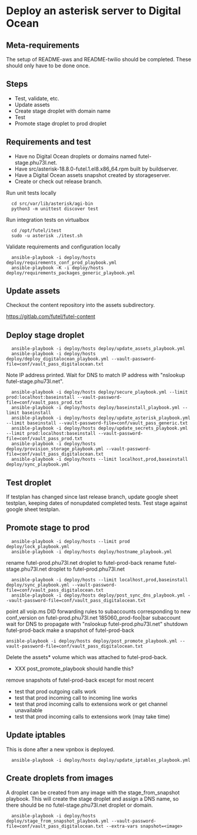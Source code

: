 # Deploy an asterisk server to Digital Ocean

## Meta-requirements

The setup of README-aws and README-twilio should be completed. These should only have to be done once.

## Steps

- Test, validate, etc.
- Update assets
- Create stage droplet with domain name
- Test
- Promote stage droplet to prod droplet

## Requirements and test

- Have no Digital Ocean droplets or domains named futel-stage.phu73l.net.
- Have src/asterisk-18.8.0-futel.1.el8.x86_64.rpm built by buildserver.
- Have a Digital Ocean assets snapshot created by storageserver.
- Create or check out release branch.

Run unit tests locally

```
  cd src/var/lib/asterisk/agi-bin
  python3 -m unittest discover test
```

Run integration tests on virtualbox

```
  cd /opt/futel/itest
  sudo -u asterisk ./itest.sh
```

Validate requirements and configuration locally

```
  ansible-playbook -i deploy/hosts deploy/requirements_conf_prod_playbook.yml
  ansible-playbook -K -i deploy/hosts deploy/requirements_packages_generic_playbook.yml
```

## Update assets

Checkout the content repository into the assets subdirectory.

https://gitlab.com/futel/futel-content

## Deploy stage droplet

```
  ansible-playbook -i deploy/hosts deploy/update_assets_playbook.yml
  ansible-playbook -i deploy/hosts deploy/deploy_digitalocean_playbook.yml --vault-password-file=conf/vault_pass_digitalocean.txt
```

Note IP address printed.
Wait for DNS to match IP address with "nslookup futel-stage.phu73l.net".

```
  ansible-playbook -i deploy/hosts deploy/secure_playbook.yml --limit prod:localhost:baseinstall --vault-password-file=conf/vault_pass_prod.txt
  ansible-playbook -i deploy/hosts deploy/baseinstall_playbook.yml --limit baseinstall
  ansible-playbook -i deploy/hosts deploy/update_asterisk_playbook.yml --limit baseinstall --vault-password-file=conf/vault_pass_generic.txt
  ansible-playbook -i deploy/hosts deploy/update_secrets_playbook.yml --limit prod:localhost:baseinstall --vault-password-file=conf/vault_pass_prod.txt
  ansible-playbook -i deploy/hosts deploy/provision_storage_playbook.yml --vault-password-file=conf/vault_pass_digitalocean.txt
  ansible-playbook -i deploy/hosts --limit localhost,prod,baseinstall deploy/sync_playbook.yml
```

## Test droplet

If testplan has changed since last release branch, update google sheet testplan, keeping dates of nonupdated completed tests.
Test stage against google sheet testplan.

## Promote stage to prod

```
  ansible-playbook -i deploy/hosts --limit prod deploy/lock_playbook.yml
  ansible-playbook -i deploy/hosts deploy/hostname_playbook.yml
```

rename futel-prod.phu73l.net droplet to futel-prod-back
rename futel-stage.phu73l.net droplet to futel-prod.phu73l.net

```
  ansible-playbook -i deploy/hosts --limit localhost,prod,baseinstall deploy/sync_playbook.yml --vault-password-file=conf/vault_pass_digitalocean.txt
  ansible-playbook -i deploy/hosts deploy/post_sync_dns_playbook.yml --vault-password-file=conf/vault_pass_digitalocean.txt  
```

point all voip.ms DID forwarding rules to subaccounts corresponding to new conf_version on futel-prod.phu73l.net
  185060_prod-foo|bar subaccount
wait for DNS to propagate with "nslookup futel-prod.phu73l.net"
shutdown futel-prod-back
make a snapshot of futel-prod-back

```
ansible-playbook -i deploy/hosts deploy/post_promote_playbook.yml --vault-password-file=conf/vault_pass_digitalocean.txt
```

Delete the assets* volume which was attached to futel-prod-back.
- XXX post_promote_playbook should handle this?

remove snapshots of futel-prod-back except for most recent

- test that prod outgoing calls work
- test that prod incoming call to incoming line works
- test that prod incoming calls to extensions work or get channel unavailable
- test that prod incoming calls to extensions work (may take time)

## Update iptables

This is done after a new vpnbox is deployed.

```
  ansible-playbook -i deploy/hosts deploy/update_iptables_playbook.yml
```

## Create droplets from images

A droplet can be created from any image with the stage_from_snapshot playbook. This will create the stage droplet and assign a DNS name, so there should be no futel-stage.phu73l.net droplet or domain.

```
  ansible-playbook -i deploy/hosts deploy/stage_from_snapshot_playbook.yml --vault-password-file=conf/vault_pass_digitalocean.txt --extra-vars snapshot=<image>
```
